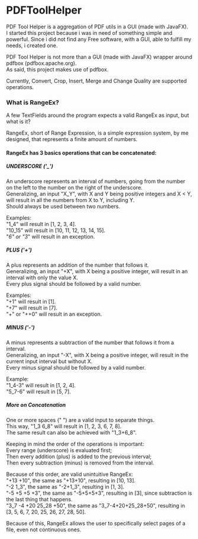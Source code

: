 # PDFToolHelper
PDF Tool Helper is a aggregation of PDF utils in a GUI (made with JavaFX).  
I started this project because i was in need of something simple and powerful. 
Since i did not find any Free software, with a GUI, able to fulfill my needs, i created one.  

PDF Tool Helper is not more than a GUI (made with JavaFX) wrapper around pdfbox (pdfbox.apache.org).  
As said, this project makes use of pdfbox.  
  
Currently, Convert, Crop, Insert, Merge and Change Quality are supported operations.  

### What is RangeEx?
A few TextFields around the program expects a valid RangeEx as input, but what is it?  
  
RangeEx, short of Range Expression, is a simple expression system, by me designed, 
that represents a finite amount of numbers.  
  
####  RangeEx has 3 basics operations that can be concatenated:  

##### UNDERSCORE ('_')  
An underscore represents an interval of numbers, going from the number on the left to the number on the right of the underscore.  
Generalizing, an input "X_Y", with X and Y being positive integers and X < Y, will result in all the numbers from X to Y, including Y.  
Should always be used between two numbers.  
  
Examples:  
"1_4" will result in [1, 2, 3, 4].  
"10_15" will result in [10, 11, 12, 13, 14, 15].  
"_6" or "3_" will result in an exception.  
  
##### PLUS ('+')  
A plus represents an addition of the number that follows it.  
Generalizing, an input "+X", with X being a positive integer, will result in an interval with only the value X.  
Every plus signal should be followed by a valid number.  
  
Examples:  
"+1" will result in [1].  
"+7" will result in [7].  
"+" or "++0" will result in an exception.  
  
##### MINUS ('-')  
A minus represents a subtraction of the number that follows it from a interval.  
Generalizing, an input "-X", with X being a positive integer, will result in the current input interval but without X.  
Every minus signal should be followed by a valid number.
  
Example:  
"1_4-3" will result in [1, 2, 4].  
"5_7-6" will result in [5, 7].  

##### More on Concatenation 
One or more spaces (" ") are a valid input to separate things.  
This way, "1_3 6_8" will result in [1, 2, 3, 6, 7, 8].  
The same result can also be achieved with "1_3+6_8".  
  
Keeping in mind the order of the operations is important:  
Every range (underscore) is evaluated first;  
Then every addition (plus) is added to the previous interval;  
Then every subtraction (minus) is removed from the interval. 
  
Because of this order, are valid unintuitive RangeEx:  
"+13 +10", the same as "+13+10", resulting in [10, 13].  
"-2 1_3", the same as "-2+1_3", resulting in [1, 3].  
"-5 +5 +5 +3", the same as "-5+5+5+3", resulting in [3], since subtraction is the last thing that happens.  
"3_7 -4 +20 25_28 +50", the same as "3_7-4+20+25_28+50", resulting in [3, 5, 6, 7, 20, 25, 26, 27, 28, 50].  
  
Because of this, RangeEx allows the user to specifically select pages of a file, even not continuous ones.
